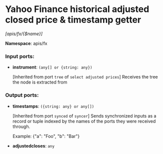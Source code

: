 # Yahoo Finance historical adjusted closed price & timestamp getter

_[apis/fx/{$name}]_

__Namespace__: apis/fx

### Input ports:

* __instrument__: ` (any[] or {string: any}) `

    [Inherited from port `tree` of `select adjusted prices`] 
    Receives the tree the node is extracted from

### Output ports:

* __timestamps__: ` ({string: any} or any[]) `

    [Inherited from port `synced` of `syncer`] 
    Sends synchronized inputs as a record or tuple indexed by the names of the ports they were received through.
    
    Example:
    {"a": "Foo", "b": "Bar"}


* __adjustedcloses__: ` any `

